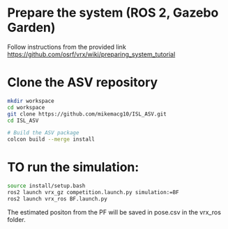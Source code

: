 
# Prepare the system (ROS 2, Gazebo Garden)
Follow instructions from the provided link
https://github.com/osrf/vrx/wiki/preparing_system_tutorial

# Clone the ASV repository
```bash
mkdir workspace
cd workspace
git clone https://github.com/mikemacg10/ISL_ASV.git
cd ISL_ASV

# Build the ASV package
colcon build --merge install
```

# TO run the simulation:
```bash
source install/setup.bash
ros2 launch vrx_gz competition.launch.py simulation:=BF
ros2 launch vrx_ros BF.launch.py
```

The estimated positon from the PF will be saved in pose.csv in the vrx_ros folder. 



